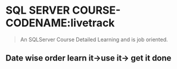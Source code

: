 # SQL SERVER COURSE- CODENAME:livetrack
>An SQLServer Course Detailed Learning and is job oriented.

## Date wise order learn it->use it-> get it done

